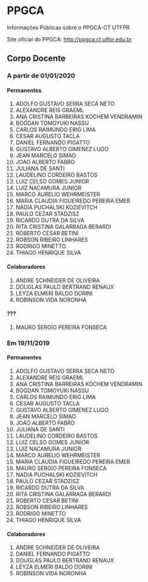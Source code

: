 # PPGCA
Informações Públicas sobre o PPGCA-CT UTFPR


Site oficial do PPGCA: <http://ppgca.ct.utfpr.edu.br>

## Corpo Docente

### A partir de 01/01/2020

#### Permanentes

1. ADOLFO GUSTAVO SERRA SECA NETO
1. ALEXANDRE REIS GRAEML
1. ANA CRISTINA BARREIRAS KOCHEM VENDRAMIN
1. BOGDAN TOMOYUKI NASSU
1. CARLOS RAIMUNDO ERIG LIMA
1. CESAR AUGUSTO TACLA
1. DANIEL FERNANDO PIGATTO
1. GUSTAVO ALBERTO GIMENEZ LUGO
1. JEAN MARCELO SIMAO
1. JOAO ALBERTO FABRO
1. JULIANA DE SANTI
1. LAUDELINO CORDEIRO BASTOS
1. LUIZ CELSO GOMES JUNIOR
1. LUIZ NACAMURA JUNIOR
1. MARCO AURELIO WEHRMEISTER
1. MARIA CLAUDIA FIGUEIREDO PEREIRA EMER
1. NADIA PUCHALSKI KOZIEVITCH
1. PAULO CEZAR STADZISZ
1. RICARDO DUTRA DA SILVA
1. RITA CRISTINA GALARRAGA BERARDI
1. ROBERTO CESAR BETINI	
1. ROBSON RIBEIRO LINHARES
1. RODRIGO MINETTO
1. THIAGO HENRIQUE SILVA


#### Colaboradores

1. ANDRE SCHNEIDER DE OLIVEIRA
1. DOUGLAS PAULO BERTRAND RENAUX
1. LEYZA ELMERI BALDO DORINI
1. ROBINSON VIDA NORONHA

#### ???

1. MAURO SERGIO PEREIRA FONSECA


### Em 19/11/2019

#### Permanentes

1. ADOLFO GUSTAVO SERRA SECA NETO
1. ALEXANDRE REIS GRAEML
1. ANA CRISTINA BARREIRAS KOCHEM VENDRAMIN
1. BOGDAN TOMOYUKI NASSU
1. CARLOS RAIMUNDO ERIG LIMA
1. CESAR AUGUSTO TACLA
1. GUSTAVO ALBERTO GIMENEZ LUGO
1. JEAN MARCELO SIMAO
1. JOAO ALBERTO FABRO
1. JULIANA DE SANTI
1. LAUDELINO CORDEIRO BASTOS
1. LUIZ CELSO GOMES JUNIOR
1. LUIZ NACAMURA JUNIOR
1. MARCO AURELIO WEHRMEISTER
1. MARIA CLAUDIA FIGUEIREDO PEREIRA EMER
1. MAURO SERGIO PEREIRA FONSECA
1. NADIA PUCHALSKI KOZIEVITCH
1. PAULO CEZAR STADZISZ
1. RICARDO DUTRA DA SILVA
1. RITA CRISTINA GALARRAGA BERARDI
1. ROBERTO CESAR BETINI	
1. ROBSON RIBEIRO LINHARES
1. RODRIGO MINETTO
1. THIAGO HENRIQUE SILVA


#### Colaboradores

1. ANDRE SCHNEIDER DE OLIVEIRA
1. DANIEL FERNANDO PIGATTO
1. DOUGLAS PAULO BERTRAND RENAUX
1. LEYZA ELMERI BALDO DORINI
1. ROBINSON VIDA NORONHA

